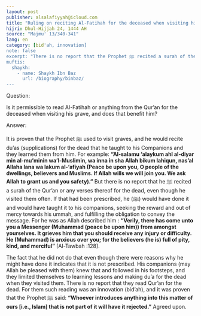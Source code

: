 ```yaml
---
layout: post
publisher: alsalafiyyah@icloud.com
title: "Ruling on reciting Al-Fatihah for the deceased when visiting his grave"
hijri: Dhul-Hijjah 24, 1444 AH
source: "Majmu' 13/340-341"
lang: en
category: [bid'ah, innovation]
note: false
excerpt: "There is no report that the Prophet ﷺ recited a surah of the Qur’an or any verses thereof for the dead, even though he visited them often."
muftis:
  shaykh: 
    - name: Shaykh Ibn Baz
      url: /biography/binbaz/
--- 
```


Question: 

Is it permissible to read Al-Fatihah or anything from the Qur’an for the deceased when visiting his grave, and does that benefit him? 

Answer: 

It is proven that the Prophet ﷺ used to visit graves, and he would recite du’as (supplications) for the dead that he taught to his Companions and they learned them from him. For example: **“Al-salamu ‘alaykum ahl al-diyar min al-mu’minin wa’l-Muslimin, wa inna in sha Allah bikum lahiqun, nas’al Allaha lana wa lakum al-‘afiyah (Peace be upon you, O people of the dwellings, believers and Muslims. If Allah wills we will join you. We ask Allah to grant us and you safety).”** But there is no report that he ﷺ recited a surah of the Qur’an or any verses thereof for the dead, even though he visited them often. 
If that had been prescribed, he (ﷺ) would have done it and would have taught it to his companions, seeking the reward and out of mercy towards his ummah, and fulfilling the obligation to convey the message. For he was as Allah described him : **“Verily, there has come unto you a Messenger (Muhammad (peace be upon him)) from amongst yourselves. It grieves him that you should receive any injury or difficulty. He (Muhammad) is anxious over you; for the believers (he is) full of pity, kind, and merciful”** [Al-Tawbah :128]. 

The fact that he did not do that even though there were reasons why he might have done it indicates that it is not prescribed. His companions (may Allah be pleased with them) knew that and followed in his footsteps, and they limited themselves to learning lessons and making du’a for the dead when they visited them. There is no report that they read Qur’an for the dead. For them such reading was an innovation (bid’ah), and it was proven that the Prophet ﷺ said: **“Whoever introduces anything into this matter of ours [i.e., Islam] that is not part of it will have it rejected.”** Agreed upon.
